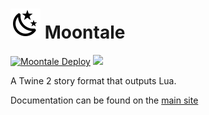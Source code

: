 # ![](./build/icon.svg) Moontale

[![Moontale Deploy](https://github.com/hamish-milne/moontale/actions/workflows/master.yml/badge.svg)](https://github.com/hamish-milne/moontale/actions/workflows/master.yml)
![](https://img.shields.io/endpoint?url=https://api.keyvalue.xyz/444ccf6f/coverage)

A Twine 2 story format that outputs Lua.

Documentation can be found on the [main site](https://moontale.hmilne.cc)
